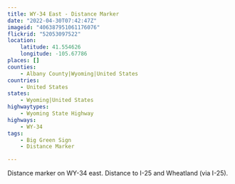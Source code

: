 ```yaml
---
title: WY-34 East - Distance Marker
date: "2022-04-30T07:42:47Z"
imageid: "406387951061176076"
flickrid: "52053097522"
location:
    latitude: 41.554626
    longitude: -105.67786
places: []
counties:
    - Albany County|Wyoming|United States
countries:
    - United States
states:
    - Wyoming|United States
highwaytypes:
    - Wyoming State Highway
highways:
    - WY-34
tags:
    - Big Green Sign
    - Distance Marker

---
```

Distance marker on WY-34 east.  Distance to I-25 and Wheatland (via I-25).